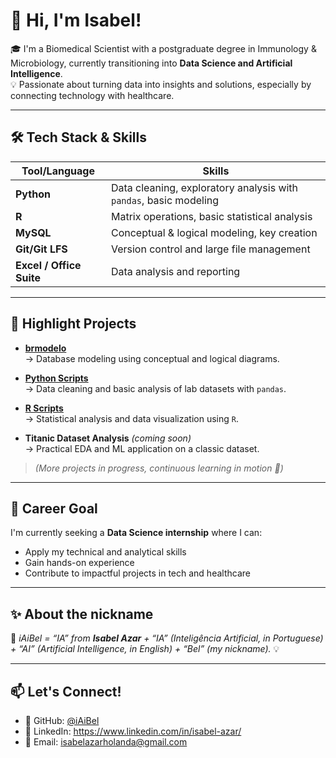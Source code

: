 # 👋 Hi, I'm Isabel!

🎓 I'm a Biomedical Scientist with a postgraduate degree in Immunology & Microbiology, currently transitioning into **Data Science and Artificial Intelligence**.  
💡 Passionate about turning data into insights and solutions, especially by connecting technology with healthcare.

---
## 🛠️ Tech Stack & Skills

| Tool/Language | Skills |
|---------------|--------|
| **Python**    | Data cleaning, exploratory analysis with `pandas`, basic modeling |
| **R**         | Matrix operations, basic statistical analysis |
| **MySQL**     | Conceptual & logical modeling, key creation |
| **Git/Git LFS** | Version control and large file management |
| **Excel / Office Suite** | Data analysis and reporting |

---

## 📂 Highlight Projects

- **[brmodelo](https://github.com/iAiBel/brmodelo)**  
  → Database modeling using conceptual and logical diagrams.

- **[Python Scripts](https://github.com/iAiBel/PYTHON)**  
  → Data cleaning and basic analysis of lab datasets with `pandas`.

- **[R Scripts](https://github.com/iAiBel/R)**  
  → Statistical analysis and data visualization using `R`.

- **Titanic Dataset Analysis** *(coming soon)*  
  → Practical EDA and ML application on a classic dataset.

> *(More projects in progress, continuous learning in motion 🚀)*
---

## 🎯 Career Goal

I'm currently seeking a **Data Science internship** where I can:
- Apply my technical and analytical skills
- Gain hands-on experience
- Contribute to impactful projects in tech and healthcare

---

## ✨ About the nickname  

🤖 *iAiBel = “IA” from **Isabel Azar** + “IA” (Inteligência Artificial, in Portuguese) + “AI” (Artificial Intelligence, in English) + “Bel” (my nickname).* 💡  

---

## 📫 Let's Connect!

- 📍 GitHub: [@iAiBel](https://github.com/iAiBel)
- 💼 LinkedIn: https://www.linkedin.com/in/isabel-azar/
- 📧 Email: isabelazarholanda@gmail.com
